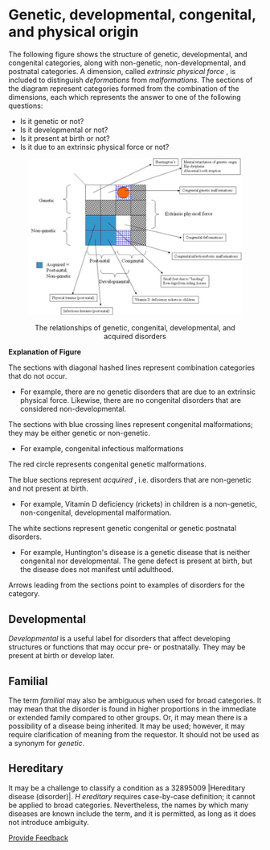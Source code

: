 # Genetic, developmental, congenital, and physical origin

The following figure shows the structure of genetic, developmental, and congenital categories, along with non-genetic, non-developmental, and postnatal categories. A dimension, called _extrinsic physical force_ , is included to distinguish _deformations_ from _malformations._ The sections of the diagram represent categories formed from the combination of the dimensions, each which represents the answer to one of the following questions:

* Is it genetic or not?
* Is it developmental or not?
* Is it present at birth or not?
* Is it due to an extrinsic physical force or not?

<figure><img src="../../../../../../../.gitbook/assets/image (34) (1) (1) (1).png" alt=""><figcaption><p align="center">The relationships of genetic, congenital, developmental, and acquired disorders</p></figcaption></figure>

**Explanation of Figure**

The sections with diagonal hashed lines represent combination categories that do not occur.

* For example, there are no genetic disorders that are due to an extrinsic physical force. Likewise, there are no congenital disorders that are considered non-developmental.

The sections with blue crossing lines represent congenital malformations; they may be either genetic or non-genetic.

* For example, congenital infectious malformations

The red circle represents congenital genetic malformations.

The blue sections represent _acquired_ , i.e. disorders that are non-genetic and not present at birth.

* For example, Vitamin D deficiency (rickets) in children is a non-genetic, non-congenital, developmental malformation.

The white sections represent genetic congenital or genetic postnatal disorders.

* For example, Huntington's disease is a genetic disease that is neither congenital nor developmental. The gene defect is present at birth, but the disease does not manifest until adulthood.

Arrows leading from the sections point to examples of disorders for the category.

## Developmental

_Developmental_ is a useful label for disorders that affect developing structures or functions that may occur pre- or postnatally. They may be present at birth or develop later.

## Familial

The term _familial_ may also be ambiguous when used for broad categories. It may mean that the disorder is found in higher proportions in the immediate or extended family compared to other groups. Or, it may mean there is a possibility of a disease being inherited. It may be used; however, it may require clarification of meaning from the requestor. It should not be used as a synonym for _genetic_.

## Hereditary

It may be a challenge to classify a condition as a 32895009 |Hereditary disease (disorder)|. _H_ _ereditary_ requires case-by-case definition; it cannot be applied to broad categories. Nevertheless, the names by which many diseases are known include the term, and it is permitted, as long as it does not introduce ambiguity.

<a href="https://docs.google.com/forms/d/e/1FAIpQLScTmbZIf0UEQwYDkY27EEWBkaiYkHSbR0_9DmFrMLXoQLyL7Q/viewform?usp=pp_url&#x26;entry.1767247133=SCT+Editorial+Guide&#x26;entry.670899847=Genetic%2C%20developmental%2C%20congenital%2C%20and%20physical%20origin" class="button primary">Provide Feedback</a>
